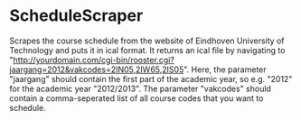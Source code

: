 ScheduleScraper
===============

Scrapes the course schedule from the website of Eindhoven University of Technology and puts it in ical format.
It returns an ical file by navigating to "http://yourdomain.com/cgi-bin/rooster.cgi?jaargang=2012&vakcodes=2IN05,2IW65,2IS05".
Here, the parameter "jaargang" should contain the first part of the academic year, so e.g. "2012" for the academic year "2012/2013".
The parameter "vakcodes" should contain a comma-seperated list of all course codes that you want to schedule.

